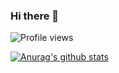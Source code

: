 ### Hi there 👋

![Profile views](https://gpvc.arturio.dev/MazayKun)

[![Anurag's github stats](https://github-readme-stats.vercel.app/api?username=MazayKun&theme=radical)](https://github.com/anuraghazra/github-readme-stats)
<!--
**MazayKun/MazayKun** is a ✨ _special_ ✨ repository because its `README.md` (this file) appears on your GitHub profile.

Here are some ideas to get you started:

- 🔭 I’m currently working on ...
- 🌱 I’m currently learning ...
- 👯 I’m looking to collaborate on ...
- 🤔 I’m looking for help with ...
- 💬 Ask me about ...
- 📫 How to reach me: ...
- 😄 Pronouns: ...
- ⚡ Fun fact: ...
-->
